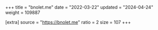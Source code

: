 +++
title = "bnolet.me"
date = "2022-03-22"
updated = "2024-04-24"
weight = 109887

[extra]
source = "https://bnolet.me"
ratio = 2
size = 107
+++
